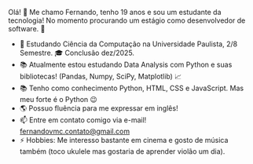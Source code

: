 Olá! 👋 Me chamo Fernando, tenho 19 anos e sou um estudante da tecnologia!
No momento procurando um estágio como desenvolvedor de software. 👀

- 🏫 Estudando Ciência da Computação na Universidade Paulista, 2/8 Semestre. 🎓 Conclusão dez/2025.
- 📚 Atualmente estou estudando Data Analysis com Python e suas bibliotecas! (Pandas, Numpy, SciPy, Matplotlib) 📈 
- 📚 Tenho como conhecimento Python, HTML, CSS e JavaScript. Mas meu forte é o Python 😉
- 🌎 Possuo fluência para me expressar em inglês!
- 📫 Entre em contato comigo via e-mail! fernandovmc.contato@gmail.com
- ⚡ Hobbies: Me interesso bastante em cinema e gosto de música também (toco ukulele mas gostaria de aprender violão um dia).

